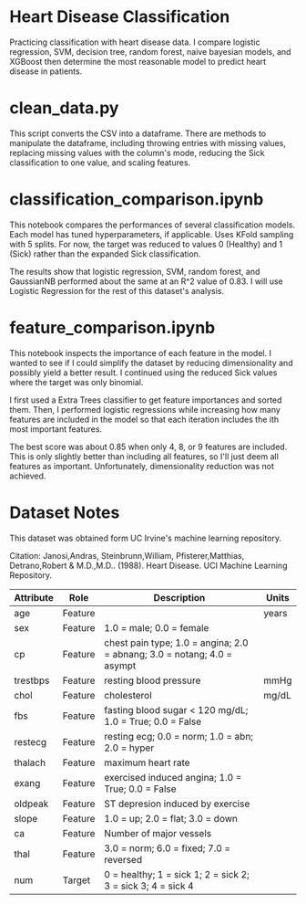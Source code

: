 # Heart Disease Classification
Practicing classification with heart disease data. I compare logistic regression, SVM, decision tree, random forest, naive bayesian models, and XGBoost then determine the most reasonable model to predict heart disease in patients.

# clean_data.py
This script converts the CSV into a dataframe. There are methods to manipulate the dataframe, including throwing entries with missing values, replacing missing values with the column's mode, reducing the Sick classification to one value, and scaling features.

# classification_comparison.ipynb
This notebook compares the performances of several classification models. Each model has tuned hyperparameters, if applicable. Uses KFold sampling with 5 splits. For now, the target was reduced to values 0 (Healthy) and 1 (Sick) rather than the expanded Sick classification.

The results show that logistic regression, SVM, random forest, and GaussianNB performed about the same at an R^2 value of 0.83. I will use Logistic Regression for the rest of this dataset's analysis.

# feature_comparison.ipynb
This notebook inspects the importance of each feature in the model. I wanted to see if I could simplify the dataset by reducing dimensionality and possibly yield a better result. I continued using the reduced Sick values where the target was only binomial. 

I first used a Extra Trees classifier to get feature importances and sorted them. Then, I performed logistic regressions while increasing how many features are included in the model so that each iteration includes the ith most important features. 

The best score was about 0.85 when only 4, 8, or 9 features are included. This is only slightly better than including all features, so I'll just deem all features as important. Unfortunately, dimensionality reduction was not achieved.

# Dataset Notes
This dataset was obtained form UC Irvine's machine learning repository.

Citation:
Janosi,Andras, Steinbrunn,William, Pfisterer,Matthias, Detrano,Robert & M.D.,M.D.. (1988). Heart Disease. UCI Machine Learning Repository.

| Attribute | Role    | Description                                                             | Units |
|-----------|---------|-------------------------------------------------------------------------|-------|
| age       | Feature |                                                                         | years |
| sex       | Feature | 1.0 = male; 0.0 = female                                                |       |
| cp        | Feature | chest pain type; 1.0 = angina; 2.0 = abnang; 3.0 = notang; 4.0 = asympt |       |
| trestbps  | Feature | resting blood pressure                                                  | mmHg  |
| chol      | Feature | cholesterol                                                             | mg/dL |
| fbs       | Feature | fasting blood sugar < 120 mg/dL; 1.0 = True; 0.0 = False                |       |
| restecg   | Feature | resting ecg; 0.0 = norm; 1.0 = abn; 2.0 = hyper                         |       |
| thalach   | Feature | maximum heart rate                                                      |       |
| exang     | Feature | exercised induced angina; 1.0 = True; 0.0 = False                       |       |
| oldpeak   | Feature | ST depresion induced by exercise                                        |       |
| slope     | Feature | 1.0 = up; 2.0 = flat; 3.0 = down                                        |       |
| ca        | Feature | Number of major vessels                                                 |       |
| thal      | Feature | 3.0 = norm; 6.0 = fixed; 7.0 = reversed                                 |       |
| num       | Target  | 0 = healthy; 1 = sick 1; 2 = sick 2; 3 = sick 3; 4 = sick 4             |       |
